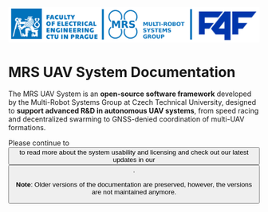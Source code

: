 ![](./logos.png)

# MRS UAV System Documentation
 
The MRS UAV System is an **open-source software framework** developed by the Multi-Robot Systems Group at Czech Technical University, designed to **support advanced R&D in autonomous UAV systems**, from speed racing and decentralized swarming to GNSS-denied coordination of multi-UAV formations.

Please continue to <Button label="🔗 Documentation" link="/docs/introduction" /> to read more about the system usability and licensing and check out our latest updates in our <Button label="🔗 Blog" link="/blog" />.

**Note**: Older versions of the documentation are preserved, however, the versions are not maintained anymore.
